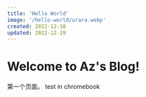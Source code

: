 ```yaml
---
title: 'Hello World'
image: '/hello-world/urara.webp'
created: 2022-12-18
updated: 2022-12-19
---
```


# Welcome to Az's Blog!   
第一个页面。
test in chromebook
